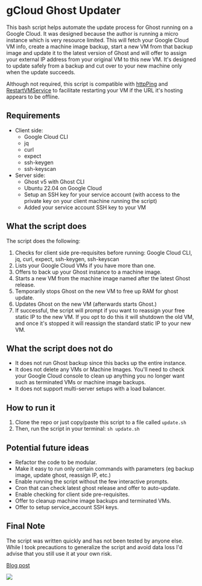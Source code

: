 # gCloud Ghost Updater

This bash script helps automate the update process for Ghost running on a Google Cloud. It was designed because the author is running a micro instance which is very resource limited. This will fetch your Google Cloud VM info, create a machine image backup, start a new VM from that backup image and update it to the latest version of Ghost and will offer to assign your external IP address from your original VM to this new VM. It's designed to update safely from a backup and cut over to your new machine only when the update succeeds.

Although not required, this script is compatible with [httpPing](https://github.com/danielraffel/httpPing) and [RestartVMService](https://github.com/danielraffel/RestartVMService) to facilitate restarting your VM if the URL it's hosting appears to be offline.

## Requirements

* Client side:
    * Google Cloud CLI
    * jq
    * curl
    * expect
    * ssh-keygen
    * ssh-keyscan
* Server side:
    * Ghost v5 with Ghost CLI
    * Ubuntu 22.04 on Google Cloud
    * Setup an SSH key for your service account (with access to the private key on your client machine running the script)
    * Added your service account SSH key to your VM

## What the script does

The script does the following:

1. Checks for client side pre-requisites before running: Google Cloud CLI, jq, curl, expect, ssh-keygen, ssh-keyscan
2. Lists your Google Cloud VMs if you have more than one.
3. Offers to back up your Ghost instance to a machine image.
4. Starts a new VM from the machine image named after the latest Ghost release.
5. Temporarily stops Ghost on the new VM to free up RAM for ghost update.
6. Updates Ghost on the new VM (afterwards starts Ghost.)
7. If successful, the script will prompt if you want to reassign your free static IP to the new VM. If you opt to do this it will shutdown the old VM, and once it's stopped it will reassign the standard static IP to your new VM.

## What the script does not do

* It does not run Ghost backup since this backs up the entire instance.
* It does not delete any VMs or Machine Images. You'll need to check your Google Cloud console to clean up anything you no longer want such as terminated VMs or machine image backups.
* It does not support multi-server setups with a load balancer.

## How to run it

1. Clone the repo or just copy/paste this script to a file called `update.sh`
2. Then, run the script in your terminal: `sh update.sh`

## Potential future ideas

* Refactor the code to be modular.
* Make it easy to run only certain commands with parameters (eg backup image, update ghost, reassign IP, etc.)
* Enable running the script without the few interactive prompts.
* Cron that can check latest ghost release and offer to auto-update.
* Enable checking for client side pre-requisites.
* Offer to cleanup machine image backups and terminated VMs.
* Offer to setup service_account SSH keys.

## Final Note

The script was written quickly and has not been tested by anyone else. While I took precautions to generalize the script and avoid data loss I'd advise that you still use it at your own risk.

[Blog post](https://danielraffel.me/2023/09/05/updating-ghost-on-a-google-cloud-micro-instance/)

![](https://i.imgur.com/qvHIFVy.gif)
